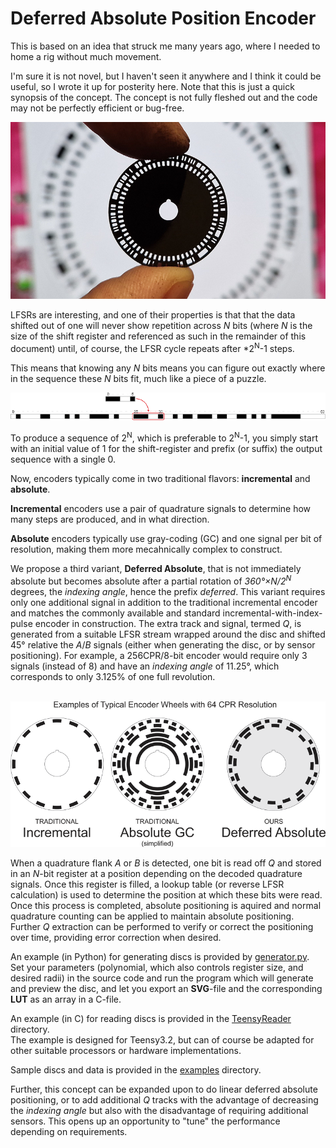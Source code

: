 Deferred Absolute Position Encoder
==================================

This is based on an idea that struck me many years ago, where I needed to home a rig without much movement.  

I'm sure it is not novel, but I haven't seen it anywhere and I think it could be useful, so I wrote it up for posterity here.
Note that this is just a quick synopsis of the concept. The concept is not fully fleshed out and the code may not be perfectly efficient or bug-free.  

![First Produced Disc](./media/first_encoder.jpg?raw=true "First Produced Disc")

LFSRs are interesting, and one of their properties is that that the data shifted out of one will never show repetition across *N* bits (where *N* is the size of the shift register and referenced as such in the remainder of this document) until, of course, the LFSR cycle repeats after *2<sup>N</sup>-1 steps.

This means that knowing any *N* bits means you can figure out exactly where in the sequence these *N* bits fit, much like a piece of a puzzle.

![6-Bit LFSR Puzzle](./media/puzzle.png?raw=true "6-Bit LFSR Puzzle")

To produce a sequence of 2<sup>N</sup>, which is preferable to 2<sup>N</sup>-1, you simply start with an initial value of 1 for the shift-register and prefix (or suffix) the output sequence with a single 0.

Now, encoders typically come in two traditional flavors: **incremental** and **absolute**.  

**Incremental** encoders use a pair of quadrature signals to determine how many steps are produced, and in what direction.  

**Absolute** encoders typically use gray-coding (GC) and one signal per bit of resolution, making them more mecahnically complex to construct.  

We propose a third variant, **Deferred Absolute**, that is not immediately absolute but becomes absolute after a partial rotation of *360°×N/2<sup>N</sup>* degrees, the *indexing angle*, hence the prefix *deferred*.
This variant requires only one additional signal in addition to the traditional incremental encoder and matches the commonly available and standard incremental-with-index-pulse encoder in construction.
The extra track and signal, termed *Q*, is generated from a suitable LFSR stream wrapped around the disc and shifted 45° relative the *A*/*B* signals (either when generating the disc, or by sensor positioning).
For example, a 256CPR/8-bit encoder would require only 3 signals (instead of 8) and have an *indexing angle* of 11.25°, which corresponds to only 3.125% of one full revolution.  
   

![6-Bit/64-CPR Disc Variants](./media/variants.png?raw=true "6-Bit/64-CPR Disc Variants")

When a quadrature flank *A* or *B* is detected, one bit is read off *Q* and stored in an *N*-bit register at a position depending on the decoded quadrature signals.
Once this register is filled, a lookup table (or reverse LFSR calculation) is used to determine the position at which these bits were read.
Once this process is completed, absolute positioning is aquired and normal quadrature counting can be applied to maintain absolute positioning.
Further *Q* extraction can be performed to verify or correct the positioning over time, providing error correction when desired.

An example (in Python) for generating discs is provided by [generator.py](./generator.py).  
Set your parameters (polynomial, which also controls register size, and desired radii) in the source code and run the program which will generate and preview the disc, and let you export an **SVG**-file and the corresponding **LUT** as an array in a C-file.  
  
An example (in C) for reading discs is provided in the [TeensyReader](./TeensyReader/) directory.  
The example is designed for Teensy3.2, but can of course be adapted for other suitable processors or hardware implementations.  

Sample discs and data is provided in the [examples](./examples/) directory.  

Further, this concept can be expanded upon to do linear deferred absolute positioning, or to add additional *Q* tracks with the advantage of decreasing the *indexing angle* but also with the disadvantage of requiring additional sensors.
This opens up an opportunity to "tune" the performance depending on requirements.  
